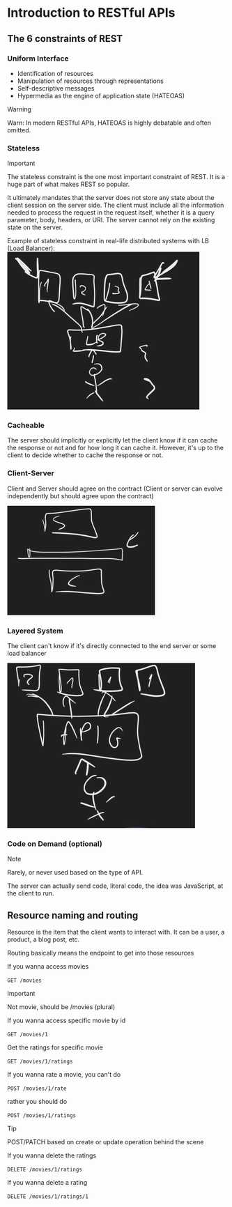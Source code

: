 # Introduction to RESTful APIs

## The 6 constraints of REST

### Uniform Interface

- Identification of resources
- Manipulation of resources through representations
- Self-descriptive messages
- Hypermedia as the engine of application state (HATEOAS)

> [!WARNING]
> Warn: In modern RESTful APIs, HATEOAS is highly debatable and often omitted.

### Stateless

> [!IMPORTANT]
> The stateless constraint is the one most important constraint of REST. It is a huge part of what makes REST so popular.

It ultimately mandates that the server does not store any state about the client session on the server side. The client must include all the information needed to process the request in the request itself, whether it is a query parameter, body, headers, or URI. The server cannot rely on the existing state on the server.

Example of stateless constraint in real-life distributed systems with LB (Load Balancer):
![stateless-constraint](contents/image1.png)

### Cacheable

The server should implicitly or explicitly let the client know if it can cache the response or not and for how long it can cache it.
However, it's up to the client to decide whether to cache the response or not.

### Client-Server

Client and Server should agree on the contract (Client or server can evolve independently but should agree upon the contract)

![client-server-contract](contents/image2.png)

### Layered System

The client can't know if it's directly connected to the end server or some load balancer

![layered-system](contents/image3.png)

### Code on Demand (optional)

> [!NOTE]
> Rarely, or never used based on the type of API.

The server can actually send code, literal code, the idea was JavaScript, at the client to run.

## Resource naming and routing

Resource is the item that the client wants to interact with. It can be a user, a product, a blog post, etc.

Routing basically means the endpoint to get into those resources

If you wanna access movies

`GET /movies`

> [!IMPORTANT]
> Not movie, should be /movies (plural)

If you wanna access specific movie by id

`GET /movies/1`

Get the ratings for specific movie

`GET /movies/1/ratings`

If you wanna rate a movie, you can't do

`POST /movies/1/rate`

rather you should do

`POST /movies/1/ratings`

> [!TIP]
> POST/PATCH based on create or update operation behind the scene

If you wanna delete the ratings

`DELETE /movies/1/ratings`

If you wanna delete a rating

`DELETE /movies/1/ratings/1`
